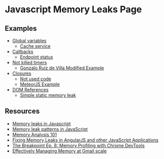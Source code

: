 Javascript Memory Leaks Page
============================

## Examples 

* [Global variables](./docs/GlobalVariables/README.md)
  * [Cache service](./docs/GlobalVariables/CacheService.md)
* [Callbacks](./docs/Callbacks/README.md)
  * [Endpoint status](./docs/Callbacks/EndpointStatus.md)
* [Not killed timers](./docs/NotKilledTimers/README.md)
  * [Gonzalo Ruiz de Villa Modified Example](./docs/NotKilledTimers/GonzaloRuizDeVillaModifiedExample.md)
* [Closures](./docs/Closures/README.md)
  * [Not used code](./docs/Closures/NotUsedCode.md)
  * [MeteorJS Example](./docs/Closures/MeteorJSExample.md)
* [DOM References](./docs/DOMReferences/README.md)
  * [Simple static memory leak](./docs/DOMReferences/SimpleStaticMemoryLeak.md)

## Resources

* [Memory leaks in Javascript](https://slides.com/xufocoder/memory-leaks-in-the-javascript-4)
* [Memory leak patterns in JavaScript](https://www.ibm.com/developerworks/web/library/wa-memleak/wa-memleak-pdf.pdf)
* [Memory Analysis 101](https://developer.chrome.com/devtools/docs/memory-analysis-101)
* [Fixing Memory Leaks in AngularJS and other JavaScript Applications](https://www.codeproject.com/Articles/882966/Fixing-Memory-Leaks-in-AngularJS-and-other-JavaScr)
* [The Breakpoint Ep. 8: Memory Profiling with Chrome DevTools](https://www.youtube.com/watch?v=L3ugr9BJqIs)
* [Effectively Managing Memory at Gmail scale](https://www.html5rocks.com/en/tutorials/memory/effectivemanagement/)

